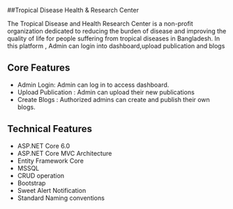 ##Tropical Disease Health & Research Center

The Tropical Disease and Health Research Center is a non-profit organization dedicated to reducing the burden of disease and improving the quality of life for people suffering from tropical diseases in Bangladesh. In this platform , Admin can login into dashboard,upload publication and blogs

## Core Features
- Admin Login: Admin can log in to access dashboard.
- Upload Publication : Admin can upload their new publications
- Create Blogs : Authorized admins can create and publish their own blogs.

## Technical Features
- ASP.NET Core 6.0
- ASP.NET Core MVC Architecture
- Entity Framework Core
- MSSQL
- CRUD operation
- Bootstrap
- Sweet Alert Notification
- Standard Naming conventions
